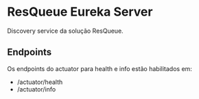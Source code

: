 # ResQueue Eureka Server

Discovery service da solução ResQueue.

## Endpoints

Os endpoints do actuator para health e info estão habilitados em:

 - /actuator/health
 - /actuator/info
